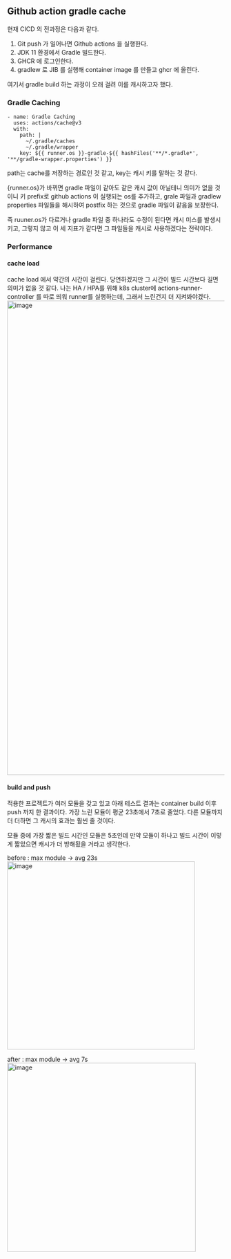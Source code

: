 ##  Github action gradle cache

현재 CICD 의 전과정은 다음과 같다.
1. Git push 가 일어나면 Github actions 을 실행한다.
2. JDK 11 환경에서 Gradle 빌드한다.
3. GHCR 에 로그인한다.
4. gradlew 로 JIB 를 실행해 container image 를 만들고 ghcr 에 올린다.

여기서 gradle build 하는 과정이 오래 걸려 이를 캐시하고자 했다.

### Gradle Caching

```
- name: Gradle Caching
  uses: actions/cache@v3
  with:
    path: |
      ~/.gradle/caches
      ~/.gradle/wrapper
    key: ${{ runner.os }}-gradle-${{ hashFiles('**/*.gradle*', '**/gradle-wrapper.properties') }}
```

path는 cache를 저장하는 경로인 것 같고, key는 캐시 키를 말하는 것 같다.

{runner.os}가 바뀌면 gradle 파일이 같아도 같은 캐시 값이 아닐테니 의미가 없을 것이니 키 prefix로 github actions 이 실행되는 os를 추가하고,
grale 파일과 gradlew properties 파일들을 해시하여 postfix 하는 것으로 gradle 파일이 같음을 보장한다.

즉 ruuner.os가 다르거나 gradle 파일 중 하나라도 수정이 된다면 캐시 미스를 발생시키고, 그렇지 않고 이 세 지표가 같다면 그 파일들을 캐시로 사용하겠다는 전략이다.

### Performance

#### cache load

cache load 에서 약간의 시간이 걸린다. 당연하겠지만 그 시간이 빌드 시간보다 길면 의미가 없을 것 같다.
나는 HA / HPA를 위해 k8s cluster에 actions-runner-controller 를 따로 띄워 runner를 실행하는데, 그래서 느린건지 더 지켜봐야겠다.
<img width="1097" alt="image" src="https://github.com/ecsimsw/daily-note-public/assets/46060746/0cc8c0b9-1cc3-4419-9ad3-fdd5c06d4080">

#### build and push

적용한 프로젝트가 여러 모듈을 갖고 있고 아래 테스트 결과는 container build 이후 push 까지 한 결과이다.
가장 느린 모듈이 평균 23초에서 7초로 줄었다.
다른 모듈까지 더 더하면 그 캐시의 효과는 훨씬 줄 것이다.

모듈 중에 가장 짧은 빌드 시간인 모듈은 5초인데 만약 모듈이 하나고 빌드 시간이 이렇게 짧았으면 캐시가 더 방해됬을 거라고 생각한다.

before : max module -> avg 23s
<img width="435" alt="image" src="https://github.com/ecsimsw/daily-note-public/assets/46060746/05183da2-39ad-4d09-911b-429e45e8f9ae">

after : max module -> avg 7s
<img width="437" alt="image" src="https://github.com/ecsimsw/daily-note-public/assets/46060746/ab5f2827-9c08-4177-a185-407d458de7e6">
